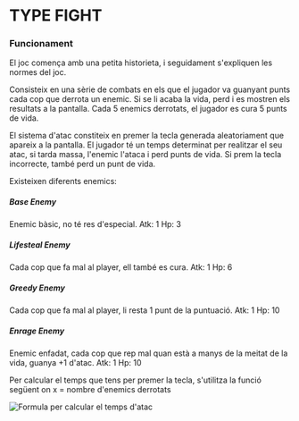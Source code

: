 # TYPE FIGHT

### Funcionament

El joc comença amb una petita historieta, i seguidament s'expliquen les normes del joc.

Consisteix en una sèrie de combats en els que el jugador va guanyant punts cada cop que derrota un enemic. 
Si se li acaba la vida, perd i es mostren els resultats a la pantalla.
Cada 5 enemics derrotats, el jugador es cura 5 punts de vida.

El sistema d'atac constiteix en premer la tecla generada aleatoriament que apareix a la pantalla.
El jugador té un temps determinat per realitzar el seu atac, si tarda massa, l'enemic l'ataca i perd punts de vida.
Si prem la tecla incorrecte, també perd un punt de vida.

Existeixen diferents enemics:

##### Base Enemy
Enemic bàsic, no té res d'especial.
Atk: 1
Hp: 3

##### Lifesteal Enemy
Cada cop que fa mal al player, ell també es cura.
Atk: 1
Hp: 6

##### Greedy Enemy
Cada cop que fa mal al player, li resta 1 punt de la puntuació.
Atk: 1
Hp: 10

##### Enrage Enemy
Enemic enfadat, cada cop que rep mal quan està a manys de la meitat de la vida, guanya +1 d'atac.
Atk: 1
Hp: 10


Per calcular el temps que tens per premer la tecla, s'utilitza la funció següent on x = nombre d'enemics derrotats

![Formula per calcular el temps d'atac](https://github.com/Vhisarion/M17_UF4_C-.git/Captura.png)
